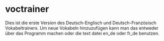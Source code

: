 # voctrainer
Dies ist die erste Version des Deutsch-Englisch und Deutsch-Französisch Vokabeltrainers.
Um neue Vokabeln hinzuzufügen kann man das entweder über das Programm machen oder die text datei en_de oder fr_de benutzen.
